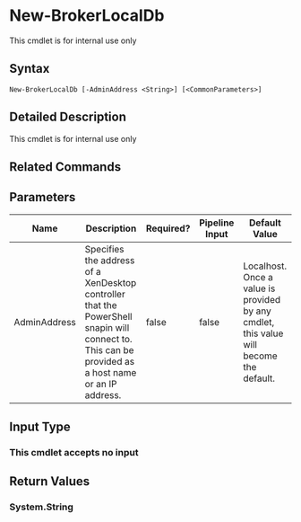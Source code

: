 ﻿# New-BrokerLocalDb

   This cmdlet is for internal use only

## Syntax
```
New-BrokerLocalDb [-AdminAddress <String>] [<CommonParameters>]
```

## Detailed Description
   This cmdlet is for internal use only

## Related Commands
## Parameters

| Name   | Description | Required? | Pipeline Input | Default Value |
| --- | --- | --- | --- | --- |
| AdminAddress | Specifies the address of a XenDesktop controller that the PowerShell snapin will connect to. This can be provided as a host name or an IP address. | false | false | Localhost. Once a value is provided by any cmdlet, this value will become the default. |

## Input Type
### This cmdlet accepts no input
   
## Return Values
### System.String
   
